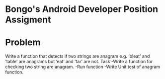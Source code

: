# Bongo's Android Developer Position Assigment
# Problem
Write a function that detects if two strings are anagram e.g. ‘bleat’ and ‘table’ are anagrams but ‘eat’ and ‘tar’ are not.
Task
-Write a function for checking two string are anagram.
-Run function
-Write Unit test of anagram function.
